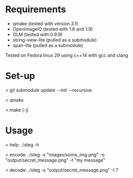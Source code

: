 # Requirements

- qmake (tested with version 3.1)
- OpenImageIO (tested with 1.8 and 1.9)
- GLM (tested with 0.9.9)
- string-view-lite (pulled as a submodule)
- span-lite (pulled as a submodule)

Tested on Fedora linux 29 using c++14 with gcc and clang


# Set-up

\> git submodule update --init --recursive

\> qmake

\> make (-j)


# Usage

\> help: ./steg -h

\> encode: ./steg -s "images/some\_img.png" -o "output/secret\_message.png" -t "my message"

\> decode: ./steg -s "output/secret\_message.png" -l 7
